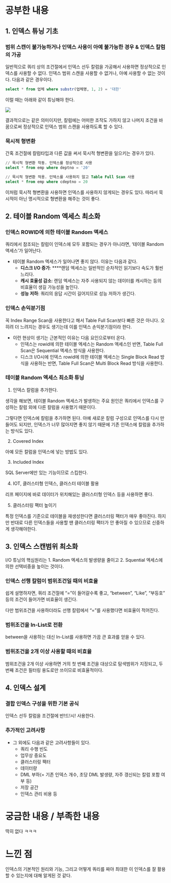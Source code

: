 # 공부한 내용

## 1. 인덱스 튜닝 기초

### **범위 스캔이 불가능하거나 인덱스 사용이 아예 불가능한 경우 & 인덱스 칼럼의 가공**

일반적으로 쿼리 상의 조건절에서 인덱스 선두 칼럼을 가공해서 사용하면 정상적으로 인덱스를 사용할 수 없다. 인덱스 범위 스캔을 사용할 수 없거나, 아예 사용할 수 없는 것이다. 다음과 같은 경우이다.

```sql
select * from 업체 where substr(업체명, 1, 2) = '대한'
```

이럴 때는 아래와 같이 튜닝해야 한다.

![](https://dataonair.or.kr/publishing/img/knowledge/SQL_347.jpg)

결과적으로는 같은 의미이지만, 칼럼에는 어떠한 조작도 가하지 않고 나머지 조건을 바꿈으로써 정상적으로 인덱스 범위 스캔을 사용하도록 할 수 있다.

### 묵시적 형변환

간혹 조건절에 칼럼타입과 다른 값을 써서 묵시적 형변환을 일으키는 경우가 있다.

```sql
// 묵시적 형변환 작동. 인덱스를 정상적으로 사용
select * from emp where deptno = '20'

// 묵시적 형변환 적용. 인덱스를 사용하지 않고 Table Full Scan 사용
select * from emp where cdeptno = 20 
```

이처럼 묵시적 형변환을 사용하면 인덱스를 사용하지 않게되는 경우도 있다. 따라서 묵시적이 아닌 명시적으로 형변환을 해주는 것이 좋다.



## 2. 테이블 Random 엑세스 최소화

### **인덱스 ROWID에 의한 테이블 Random 액세스**

쿼리에서 참조되는 칼럼이 인덱스에 모두 포함되는 경우가 아니라면, ‘테이블 Random 액세스’가 일어난다.

- 테이블 Random 엑세스가 일어나면 좋지 않다. 이유는 다음과 같다.
    - **디스크 I/O 증가**: ****랜덤 엑세스는 일반적인 순차적인 읽기보다 속도가 훨씬 느리다.
    - **캐시 효율성 감소**: 랜덤 엑세스는 자주 사용되지 않는 데이터를 캐시하는 등의 비효율이 생길 가능성을 높인다.
    - **성능 저하**: 쿼리의 응답 시간이 길어지므로 성능 저하가 생긴다.

### 인덱스 손익분기점

꼭 Index Range Scan을 사용한다고 해서 Table Full Scan보다 빠른 것은 아니다. 오히려 더 느려지는 경우도 생기는데 이를 인덱스 손익분기점이라 한다.

- 이런 현상이 생기는 근본적인 이유는 다음 요인으로부터 온다.
    - 인덱스는 rowid에 의한 테이블 엑세스는 Random 엑세스인 반면, Table Full Scan은 Sequential 엑세스 방식을 사용한다.
    - 디스크 I/O시에 인덱스 rowid에 의한 테이블 엑세스는 Single Block Read 방식을 사용하는 반면, Table Full Scan은 Multi Block Read 방식을 사용한다.

### 테이블 Random 엑세스 최소화 튜닝

1. 인덱스 칼럼을 추가한다.

생각을 해보면, 테이블 Random 엑세스가 발생하는 주요 원인은 쿼리에서 인덱스를 구성하는 칼럼 외에 다른 칼럼을 사용했기 때문이다.

그렇다면 인덱스에 칼럼을 추가하면 된다. 아예 새로운 칼럼 구성으로 인덱스를 다시 만들어도 되지만, 인덱스가 너무 많아지면 좋지 않기 때문에 기존 인덱스에 칼럼을 추가하는 방식도 있다.

2. Covered Index

아예 모든 칼럼을 인덱스에 넣는 방법도 있다.

3. Included Index

SQL Server에만 있는 기능이므로 스킵한다.

4. IOT, 클러스터형 인덱스, 클러스터 테이블 활용

리프 페이지에 바로 데이터가 위치해있는 클러스터형 인덱스 등을 사용하면 좋다.

5. 클러스터링 팩터 높이기

특정 인덱스를 기준으로 테이블을 재생성한다면 클러스터링 팩터가 매우 좋아진다. 하지만 반대로 다른 인덱스들을 사용할 땐 클러스터링 팩터가 안 좋아질 수 있으므로 신중하게 생각해야한다.

## 3. 인덱스 스캔범위 최소화

I/O 튜닝의 핵심원리는 1. Random 엑세스의 발생량을 줄이고 2. Squential 엑세스에 의한 선택비중을 높이는 것이다.

### 인덱스 선행  칼럼이 범위조건일 때의 비효율

쉽게 설명하자면, 쿼리 조건절에 “=”이 들어갈수록 좋고, “between”, “Like”, “부등호” 등의 조건이 들어가면 비효율이 생긴다.

다만 범위조건을 사용하더라도 선행 칼럼에서 “=”를 사용했다면 비효율이 적어진다.

### **범위조건을 In-List로 전환**

between을 사용하는 대신 In-List를 사용하면 가끔 큰 효과를 얻을 수 있다.

### **범위조건을 2개 이상 사용할 때의 비효율**

범위조건을 2개 이상 사용하면 거의 첫 번째 조건을 대상으로 탐색범위가 지정되고, 두 번째 조건은 필터링 용도로만 쓰이므로 비효율적이다.

## 4. 인덱스 설계

### **결합 인덱스 구성을 위한 기본 공식**

인덱스 선두 칼럼을 조건절에 반!드!시! 사용한다.

### 추가적인 고려사항

- 그 외에도 다음과 같은 고려사항들이 있다.
    - 쿼리 수행 빈도
    - 업무상 중요도
    - 클러스터링 팩터
    - 데이터량
    - DML 부하(= 기존 인덱스 개수, 초당 DML 발생량, 자주 갱신되는 칼럼 포함 여부 등)
    - 저장 공간
    - 인덱스 관리 비용 등

# 궁금한 내용 / 부족한 내용

딱히 없다 ㅋㅋㅋ

# 느낀 점

인덱스의 기본적인 원리와 기능, 그리고 어떻게 쿼리를 짜야 최대한 이 인덱스를 잘 활용할 수 있는지에 대해 알게된 것 같다.









